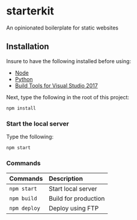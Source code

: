 # starterkit
An opinionated boilerplate for static websites

## Installation
Insure to have the following installed before using:

* [Node](https://nodejs.org/en/)
* [Python](https://www.python.org/downloads/)
* [Build Tools for Visual Studio 2017](https://www.visualstudio.com/downloads/#build-tools-for-visual-studio-2017)

Next, type the following in the root of this project:

```bash
npm install
```

### Start the local server

Type the following:

```bash
npm start
```

### Commands

| Commands          | Description               |
| :---------------- | :------------------------ |
| `npm start`       | Start local server        |
| `npm build`       | Build for production      |
| `npm deploy`      | Deploy using FTP          |
